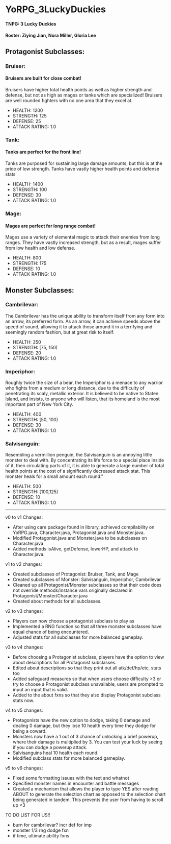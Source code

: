 # YoRPG_3LuckyDuckies
#### TNPG: 3 Lucky Duckies
####  Roster: Ziying Jian, Nora Miller, Gloria Lee

## Protagonist Subclasses:
### Bruiser:  
#### Bruisers are built for close combat!
Bruisers have higher total health points as well as higher strength and defense, but not as high as mages
or tanks which are specialized! Bruisers are well rounded fighters with no one area that they excel at.
* HEALTH: 1200
* STRENGTH: 125
* DEFENSE: 25
* ATTACK RATING: 1.0
             
### Tank: 
#### Tanks are perfect for the front line!
Tanks are purposed for sustaining large damage amounts, but this is at the price of low strength.
Tanks have vastly higher health points and defense stats
* HEALTH: 1400
* STRENGTH: 100
* DEFENSE: 30
* ATTACK RATING: 1.0
         
### Mage: 
#### Mages are perfect for long range combat!
Mages use a variety of elemental magic to attack their enemies from long ranges.
They have vastly increased strength, but as a result, mages suffer from low health and low defense.
* HEALTH: 800
* STRENGTH: 175
* DEFENSE: 10
* ATTACK RATING: 1.0

## Monster Subclasses:
### Cambrilevar:  
The Cambrilevar has the unique ability to transform itself from any form into an arrow, its preferred form.
As an arrow, it can achieve speeds above the speed of sound,
allowing it to attack those around it in a terrifying and seemingly random fashion, but at great risk to itself.
* HEALTH: 350
* STRENGTH: [75, 150)
* DEFENSE: 20
* ATTACK RATING: 1.0

             
### Imperiphor: 
Roughly twice the size of a bear, the Imperiphor is a menace to any warrior who fights
from a medium or long distance, due to the difficulty of penetrating its scaly, metallic
exterior. It is believed to be native to Staten Island, and insists, to anyone who will 
listen, that its homeland is the most important part of New York City.
* HEALTH: 400
* STRENGTH: [50, 100)
* DEFENSE: 30
* ATTACK RATING: 1.0
         
### Salvisanguin: 
Resembling a vermillion penguin, the Salvisanguin is an annoying little monster to deal with.
By concentrating its life force to a special place inside of it, then circulating parts of it, 
it is able to generate a large number of total health points at the cost of a significantly decreased attack stat.
This monster heals for a small amount each round."
* HEALTH: 500
* STRENGTH: [100,125)
* DEFENSE: 10
* ATTACK RATING: 1.0
---
          
 v0 to v1 Changes: 
 * After using care package found in library, achieved compilability on YoRPG.java, Character.java, Protagonist.java and Monster.java. 
 * Modified Protagonist.java and Monster.java to be subclasses on Character.java
 * Added methods isAlive, getDefense, lowerHP, and attack to Character.java.
 
 v1 to v2 changes:
 * Created subclasses of Protagonist: Bruiser, Tank, and Mage
 * Created subclasses of Monster: Salvisanguin, Imperiphor, Cambrilevar
 * Cleaned up all Protagonist/Monster subclasses so that their code does not override methods/instance vars originally declared in Protagonist/Monster/Character.java
 * Created about methods for all subclasses.

v2 to v3 changes:
* Players can now choose a protagonist subclass to play as 
* Implemented a RNG function so that all three monster subclasses have equal chance of being encountered.
* Adjusted stats for all subclasses for more balanced gameplay.

v3 to v4 changes:
* Before choosing a Protagonist subclass, players have the option to view about descriptions for all Protagonist subclasses.
* Edited about descriptions so that they print out all atk/def/hp/etc. stats too
* Added safeguard measures so that when users choose difficulty >3 or try to choose a Protagonist subclass unavailable, users are prompted to input an input that is valid.
* Added to the about fxns so that they also display Protagonist subclass stats now.

v4 to v5 changes:
* Protagonists have the new option to dodge, taking 0 damage and dealing 0 damage, but they lose 10 health every time they dodge for being a coward.
* Monsters now have a 1 out of 3 chance of unlocking a brief powerup, where their damage is multiplied by 3. You can test your luck by seeing if you can dodge a powerup attack.
* Salvisanguins heal 10 health each round.
* Modified subclass stats for more balanced gameplay.

v5 to v6 changes:
* Fixed some formatting issues with the text and whatnot
* Specified monster names in encounter and battle messages
* Created a mechanism that allows the player to type YES after reading ABOUT to generate the selection chart as opposed to the selection chart being generated in tandem. This prevents the user from having to scroll up <3

TO DO LIST FOR US!!
- burn for cambrilevar? incr def for imp
- monster 1/3 rng dodge fxn
- if time, ultimate ability fxns

